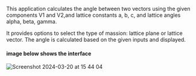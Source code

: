 This application calculates the angle between two vectors using the given components V1 and V2,and lattice constants a, b, c, and lattice angles alpha, beta, gamma. 

It provides options to select the type of massion: lattice plane or lattice vector.
The angle is calculated based on the given inputs and displayed.

#### image below shows the interface
![Screenshot 2024-03-20 at 15 44 04](https://github.com/Bin-Cao/WPEM/assets/86995074/34c7bfb0-7c99-4df0-bfa9-32467b323d49)
